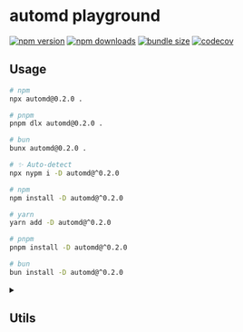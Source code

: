 # automd playground

<!-- automd:bagdges  -->
<!-- /automd -->

<!-- automd:badges color=yellow name=defu codecov bundlephobia -->

[![npm version](https://flat.badgen.net/npm/v/defu?color=yellow)](https://npmjs.com/package/defu)
[![npm downloads](https://flat.badgen.net/npm/dm/defu?color=yellow)](https://npmjs.com/package/defu)
[![bundle size](https://flat.badgen.net/bundlephobia/minzip/defu?color=yellow)](https://bundlephobia.com/package/defu)
[![codecov](https://flat.badgen.net/codecov/c/github/unjs/automd?color=yellow)](https://codecov.io/gh/unjs/automd)

<!-- /automd -->

## Usage

<!-- automd:pm-x args=. -->

```sh
# npm
npx automd@0.2.0 .

# pnpm
pnpm dlx automd@0.2.0 .

# bun
bunx automd@0.2.0 .
```

<!-- /automd -->

<!-- automd:pm-install dev separate-->

```sh
# ✨ Auto-detect
npx nypm i -D automd@^0.2.0
```

```sh
# npm
npm install -D automd@^0.2.0
```

```sh
# yarn
yarn add -D automd@^0.2.0
```

```sh
# pnpm
pnpm install -D automd@^0.2.0
```

```sh
# bun
bun install -D automd@^0.2.0
```

<!-- /automd -->

<!-- automd:jsdocs collapse -->

<details>
<summary>

## Utils

</summary>

### `add(a, b)`

Adds two numbers together.

**Example:**

```js
add(1, 2); // 3
```

### `subtract(a, b)`

Subtracts two numbers together.

**Example:**

```js
subtract(2, 1); // 1
```

</details>

<!-- /automd -->
